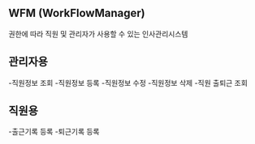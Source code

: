 ## WFM (WorkFlowManager)
권한에 따라 직원 및 관리자가 사용할 수 있는 인사관리시스템

## 관리자용

-직원정보 조회
-직원정보 등록
-직원정보 수정
-직원정보 삭제
-직원 출퇴근 조회
## 직원용
  -출근기록 등록
  -퇴근기록 등록
